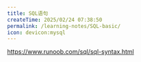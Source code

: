```yaml
---
title: SQL语句
createTime: 2025/02/24 07:38:50
permalink: /learning-notes/SQL-basic/
icon: devicon:mysql
---
```

https://www.runoob.com/sql/sql-syntax.html